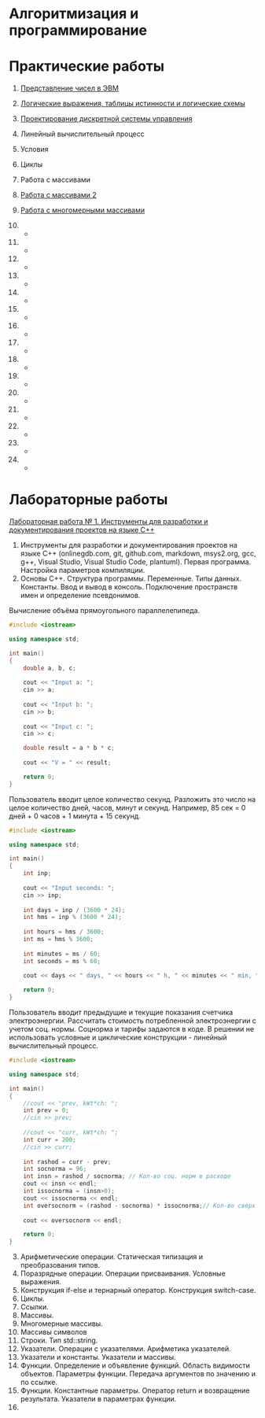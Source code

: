 # Алгоритмизация и программирование

# Практические работы
1. [Представление чисел в ЭВМ](pr01.md)

2. [Логические выражения, таблицы истинности и логические схемы](pr02.md)

3. [Проектирование дискретной системы управления](pr03.md)

4. Линейный вычислительный процесс
5. Условия
6. Циклы
7. Работа с массивами
8. [Работа с массивами 2](pr_mas_02.md)
9. [Работа с многомерными массивами](pr_mas_03_multidim.md)
10. -
11. -
12. -
13. -
14. -
15. -
16. -
17. -
18. -
19. -
20. -
21. -
22. -
23. -
24. -


# Лабораторные работы

[Лабораторная работа № 1. Инструменты для разработки и документирования проектов на языке C++](lab01.md)

1. Инструменты для разработки и документирования проектов на языке C++ (onlinegdb.com, git, github.com, markdown, msys2.org, gcc, g++, Visual Studio, Visual Studio Code, plantuml). Первая программа. Настройка параметров компиляции.  
2. Основы С++. Структура программы. Переменные. Типы данных. Константы. Ввод и вывод в консоль. Подключение пространств имен и определение псевдонимов.

Вычисление объёма прямоугольного параллелепипеда.
```c++
#include <iostream>

using namespace std;

int main()
{
    double a, b, c;
    
    cout << "Input a: ";
    cin >> a;
    
    cout << "Input b: ";
    cin >> b;
    
    cout << "Input c: ";
    cin >> c;

    double result = a * b * c;
    
    cout << "V = " << result;

    return 0;
}
```

Пользователь вводит целое количество секунд.
Разложить это число на целое количество дней, часов, минут и секунд.
Например, 85 сек = 0 дней + 0 часов + 1 минута + 15 секунд.
```c++
#include <iostream>

using namespace std;

int main()
{
    int inp;
    
    cout << "Input seconds: ";
    cin >> inp;
    
    int days = inp / (3600 * 24);
    int hms = inp % (3600 * 24);
    
    int hours = hms / 3600;
    int ms = hms % 3600;
    
    int minutes = ms / 60;
    int seconds = ms % 60;
    
    cout << days << " days, " << hours << " h, " << minutes << " min, " << seconds << " sec." << endl;

    return 0;
}
```

Пользователь вводит предыдущие и текущие показания счетчика электроэнергии.
Рассчитать стоимость потребленной электроэнергии с учетом соц. нормы.
Соцнорма и тарифы задаются в коде.
В решении не использовать условные и циклические конструкции - линейный вычислительный процесс.
```c++
#include <iostream>

using namespace std;

int main()
{
    //cout << "prev, kWt*ch: ";
    int prev = 0;
    //cin >> prev;
    
    //cout << "curr, kWt*ch: ";
    int curr = 200;
    //cin >> curr;
    
    int rashod = curr - prev;
    int socnorma = 96;
    int insn = rashod / socnorma; // Кол-во соц. норм в расходе
    cout << insn << endl;
    int issocnorma = (insn>0);
    cout << issocnorma << endl;
    int oversocnorm = (rashod - socnorma) * issocnorma;// Кол-во сверх соц. нормы
    
    cout << oversocnorm << endl;

    return 0;
}
```



3. Арифметические операции. Статическая типизация и преобразования типов.
4. Поразрядные операции. Операции присваивания. Условные выражения.
5. Конструкция if-else и тернарный оператор. Конструкция switch-case.
6. Циклы.
7. Ссылки.
8. Массивы.
9. Многомерные массивы.
10. Массивы символов
11. Строки. Тип std::string.
12. Указатели. Операции с указателями. Арифметика указателей.
13. Указатели и константы. Указатели и массивы.
14. Функции. Определение и объявление функций. Область видимости объектов. Параметры функции. Передача аргументов по значению и по ссылке.
15. Функции. Константные параметры. Оператор return и возвращение результата. Указатели в параметрах функции.
16.
